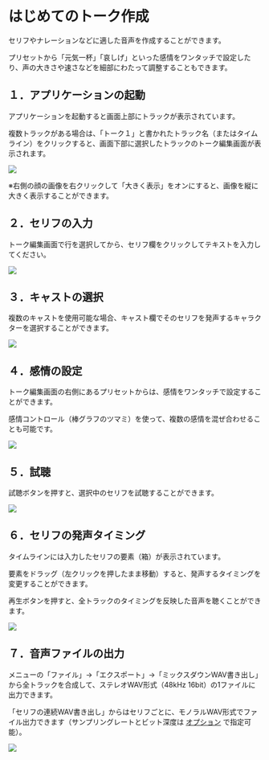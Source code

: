 



 はじめてのトーク作成
============


  


 セリフやナレーションなどに適した音声を作成することができます。
   

 プリセットから「元気一杯」「哀しげ」といった感情をワンタッチで設定したり、声の大きさや速さなどを細部にわたって調整することもできます。
   


 １．アプリケーションの起動
---------------


 アプリケーションを起動すると画面上部にトラックが表示されています。
   

 複数トラックがある場合は、「トーク１」と書かれたトラック名（またはタイムライン）をクリックすると、画面下部に選択したトラックのトーク編集画面が表示されます。
   

  


![](../image/01_w.png)

 ※右側の顔の画像を右クリックして「大きく表示」をオンにすると、画像を縦に大きく表示することができます。
   


 ２．セリフの入力
----------


 トーク編集画面で行を選択してから、セリフ欄をクリックしてテキストを入力してください。
   

  


![](../image/lt_02_w.png)


 ３．キャストの選択
-----------


 複数のキャストを使用可能な場合、キャスト欄でそのセリフを発声するキャラクターを選択することができます。
   

  


![](../image/lt_03_w.png)


 ４．感情の設定
---------


 トーク編集画面の右側にあるプリセットからは、感情をワンタッチで設定することができます。
   

 感情コントロール（棒グラフのツマミ）を使って、複数の感情を混ぜ合わせることも可能です。
   

  


![](../image/lt_04_w.png)


 ５．試聴
------


 試聴ボタンを押すと、選択中のセリフを試聴することができます。
   

  


![](../image/lt_05_w.png)


 ６．セリフの発声タイミング
---------------


 タイムラインには入力したセリフの要素（箱）が表示されています。
   

 要素をドラッグ（左クリックを押したまま移動）すると、発声するタイミングを変更することができます。
   

 再生ボタンを押すと、全トラックのタイミングを反映した音声を聴くことができます。
   

  


![](../image/kt02_01_w.png)
  


 ７．音声ファイルの出力
-------------


 メニューの「ファイル」→「エクスポート」→「ミックスダウンWAV書き出し」から全トラックを合成して、ステレオWAV形式（48kHz 16bit）の1ファイルに出力できます。
   

 「セリフの連続WAV書き出し」からはセリフごとに、モノラルWAV形式でファイル出力できます（サンプリングレートとビット深度は
 [オプション](https://cevio.jp/guide/cevio_ai/option/) 
 で指定可能）。
   

  


![](../image/lt_06_w.png)






